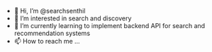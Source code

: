 - 👋 Hi, I’m @searchsenthil
- 👀 I’m interested in search and discovery
- 🌱 I’m currently learning to implement backend API for search and recommendation systems
- 📫 How to reach me ...

<!---
searchsenthil/searchsenthil is a ✨ special ✨ repository because its `README.md` (this file) appears on your GitHub profile.
You can click the Preview link to take a look at your changes.
--->
